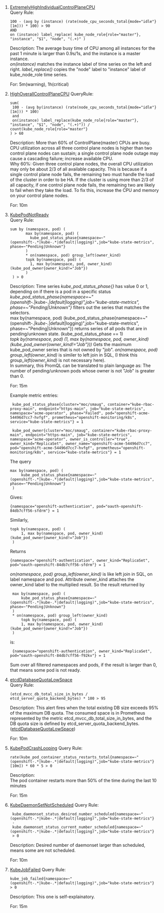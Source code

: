 1. [ExtremelyHighIndividualControlPlaneCPU](https://github.com/openshift/cluster-kube-apiserver-operator/blob/master/bindata/assets/alerts/cpu-utilization.yaml)  
    Query Rule:
    ```
    100 - (avg by (instance) (rate(node_cpu_seconds_total{mode="idle"}[1m])) * 100) > 90 
    AND 
    on (instance) label_replace( kube_node_role{role="master"}, "instance", "$1", "node", "(.+)" )
    ```
    Description: The average busy time of CPU among all instances for the past 1 minute is larger than 0.9s/1s, and the instance is a master instance.  
    _on(instance)_ matches the instance label of time series on the left and right. *label_replace()* copies the "node" label to "instance" label of kube_node_role time series.

    For: 5m(warning), 1h(critical)

2. [HighOverallControlPlaneCPU](https://github.com/openshift/cluster-kube-apiserver-operator/blob/master/bindata/assets/alerts/cpu-utilization.yaml)
   QueryRule:
   ```
   sum(
    100 - (avg by(instance) (rate(node_cpu_seconds_total{mode="idle"}[1m])) * 100) 
    and 
    on(instance) label_replace(kube_node_role{role="master"}, "instance", "$1", "node", "(.+)")) / count(kube_node_role{role="master"}
   ) > 60
   ```
   Description: More than 60% of ControlPlane(master) CPUs are busy. CPU utilization across all three control plane nodes is higher than two control plane nodes can sustain; a single control plane node outage may cause a cascading failure; increase available CPU.  
   Why 60%: Given three control plane nodes, the overall CPU utilization may only be about 2/3 of all available capacity. This is because if a single control plane node fails, the remaining two must handle the load of the cluster in order to be HA. If the cluster is using more than 2/3 of all capacity, if one control plane node fails, the remaining two are likely to fail when they take the load. To fix this, increase the CPU and memory on your control plane nodes.

   For: 10m

3. [KubePodNotReady](https://github.com/openshift/cluster-monitoring-operator/blob/aefc8fc5fc61c943dc1ca24b8c151940ae5f8f1c/assets/control-plane/prometheus-rule.yaml#L440-L449)  
   Query Rule:
   ```
   sum by (namespace, pod) (
          max by(namespace, pod) (
            kube_pod_status_phase{namespace=~"(openshift-.*|kube-.*|default|logging)",job="kube-state-metrics", phase=~"Pending|Unknown"}
          ) 
          * on(namespace, pod) group_left(owner_kind) 
          topk by(namespace, pod) (
            1, max by(namespace, pod, owner_kind) (kube_pod_owner{owner_kind!="Job"})
          )
    ) > 0
   ```
   Description: 
   Time series *kube_pod_status_phase{}* has value 0 or 1, depending on if there is a pod in a specific status  
   *kube_pod_status_phase{namespace=~"(openshift-.*|kube-.*|default|logging)",job="kube-state-metrics", phase=~"Pending|Unknown"}* filters out the series that matches the selectors.  
   max by(namespace, pod) (kube_pod_status_phase{namespace=~"(openshift-.*|kube-.*|default|logging)",job="kube-state-metrics", phase=~"Pending|Unknown"}) returns series of all pods that are in pending/unknown state. (kube_pod_status_phase == 1)  
   *topk by(namespace, pod) (1, max by(namespace, pod, owner_kind) (kube_pod_owner{owner_kind!="Job"}))* Gets the maximum kube_pod_owner series that is not owned by "job". *on(namespace, pod) group_left(owner_kind)* is similer to left join in SQL, (I think this *group_left(owner_kind)* is not necessary here).  
   In summary, this PromQL can be translated to plain language as: The number of pending/unknown pods whose owner is not "Job" is greater than 0.  

   For: 15m

   Example metric entries:
   ```
    kube_pod_status_phase{cluster="moc/smaug", container="kube-rbac-proxy-main", endpoint="https-main", job="kube-state-metrics", namespace="acme-operator", phase="Failed", pod="openshift-acme-54496d7cc7-hvfgf", prometheus="openshift-monitoring/k8s", service="kube-state-metrics"} = 1

    kube_pod_owner{cluster="moc/smaug", container="kube-rbac-proxy-main", endpoint="https-main", job="kube-state-metrics", namespace="acme-operator", owner_is_controller="true", owner_kind="ReplicaSet", owner_name="openshift-acme-54496d7cc7", pod="openshift-acme-54496d7cc7-hvfgf", prometheus="openshift-monitoring/k8s", service="kube-state-metrics"} = 1
   ```
   The query
   ```
   max by(namespace, pod) (
        kube_pod_status_phase{namespace=~"(openshift-.*|kube-.*|default|logging)",job="kube-state-metrics", phase=~"Pending|Unknown"}
    )
   ```
   Gives: 
   ```
   {namespace="openshift-authentication", pod="oauth-openshift-84db7cff56-sfdrm"} = 1
   ```
   Similarly, 
   ```
   topk by(namespace, pod) (
        1, max by(namespace, pod, owner_kind) (kube_pod_owner{owner_kind!="Job"})
    )
   ```
   Returns
   ```
   {namespace="openshift-authentication", owner_kind="ReplicaSet", pod="oauth-openshift-84db7cff56-sfdrm"} = 1
   ```
   *on(namespace, pod) group_left(owner_kind)* is like left join in SQL, on label namespace and pod. Attribute owner_kind attaches the owner_kind label to the multiplied result. So the result returned by
   ```
    max by(namespace, pod) (
        kube_pod_status_phase{namespace=~"(openshift-.*|kube-.*|default|logging)",job="kube-state-metrics", phase=~"Pending|Unknown"}
    ) 
    * on(namespace, pod) group_left(owner_kind) 
        topk by(namespace, pod) (
        1, max by(namespace, pod, owner_kind) (kube_pod_owner{owner_kind!="Job"})
    )
   ```
   is:
   ```
    {namespace="openshift-authentication", owner_kind="ReplicaSet", pod="oauth-openshift-84db7cff56-f92kv"} = 1
   ```
   Sum over all filtered namespaces and pods, if the result is larger than 0, that means some pod is not ready.

4. [etcdDatabaseQuotaLowSpace](https://github.com/openshift/runbooks/blob/master/alerts/cluster-etcd-operator/etcdDatabaseQuotaLowSpace.md)  
   Query Rule:
   ```
   (etcd_mvcc_db_total_size_in_bytes / etcd_server_quota_backend_bytes) * 100 > 95
   ```
   Description: This alert fires when the total existing DB size exceeds 95% of the maximum DB quota. The consumed space is in Prometheus represented by the metric etcd_mvcc_db_total_size_in_bytes, and the DB quota size is defined by etcd_server_quota_backend_bytes. ([etcdDatabaseQuotaLowSpace](https://github.com/openshift/runbooks/blob/master/alerts/cluster-etcd-operator/etcdDatabaseQuotaLowSpace.md))

   For: 10m

5. [KubePodCrashLooping](https://github.com/openshift/cluster-monitoring-operator/blob/aefc8fc5fc61c943dc1ca24b8c151940ae5f8f1c/assets/control-plane/prometheus-rule.yaml#L440-L449)
   Query Rule:
   ```
   rate(kube_pod_container_status_restarts_total{namespace=~"(openshift-.*|kube-.*|default|logging)",job="kube-state-metrics"}[10m]) * 60 * 5 > 0
   ```
   Description:  
   The pod container restarts more than 50% of the time during the last 10 minutes  

   For: 15m

6. [KubeDaemonSetNotScheduled](https://github.com/openshift/cluster-monitoring-operator/blob/aefc8fc5fc61c943dc1ca24b8c151940ae5f8f1c/assets/control-plane/prometheus-rule.yaml#L186-L195)
   Query Rule:
   ```
    kube_daemonset_status_desired_number_scheduled{namespace=~"(openshift-.*|kube-.*|default|logging)",job="kube-state-metrics"}
    -
    kube_daemonset_status_current_number_scheduled{namespace=~"(openshift-.*|kube-.*|default|logging)",job="kube-state-metrics"} 
    > 0
   ```
   Description:
   Desired number of daemonset larger than scheduled, means some are not scheduled.

   For: 10m

7. [KubeJobFailed](https://github.com/openshift/cluster-monitoring-operator/blob/aefc8fc5fc61c943dc1ca24b8c151940ae5f8f1c/assets/control-plane/prometheus-rule.yaml#L186-L195)
   Query Rule:
   ```
   kube_job_failed{namespace=~"(openshift-.*|kube-.*|default|logging)",job="kube-state-metrics"}  > 0
   ```
   Description: This one is self-explainatory.

   For: 15m